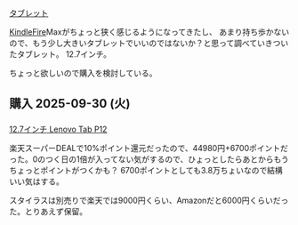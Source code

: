 [タブレット](%E3%82%BF%E3%83%96%E3%83%AC%E3%83%83%E3%83%88)

[KindleFire](KindleFire)Maxがちょっと狭く感じるようになってきたし、
あまり持ち歩かないので、もう少し大きいタブレットでいいのではないか？と思って調べていきついたタブレット。
12.7インチ。

ちょっと欲しいので購入を検討している。

## 購入 2025-09-30 (火)

<a href="https://hb.afl.rakuten.co.jp/ichiba/4cdcea13.76ef106e.4cdcea14.60942c00/?pc=https%3A%2F%2Fitem.rakuten.co.jp%2Flenovopc%2Fzach0002jp%2F&link_type=pict&ut=eyJwYWdlIjoiaXRlbSIsInR5cGUiOiJwaWN0Iiwic2l6ZSI6IjI0MHgyNDAiLCJuYW0iOjEsIm5hbXAiOiJyaWdodCIsImNvbSI6MSwiY29tcCI6ImRvd24iLCJwcmljZSI6MSwiYm9yIjoxLCJjb2wiOjEsImJidG4iOjEsInByb2QiOjAsImFtcCI6ZmFsc2V9" target="_blank" rel="nofollow sponsored noopener" style="word-wrap:break-word;"><img src="https://hbb.afl.rakuten.co.jp/hgb/4cdcea13.76ef106e.4cdcea14.60942c00/?me_id=1259632&item_id=10005656&pc=https%3A%2F%2Fthumbnail.image.rakuten.co.jp%2F%400_gold%2Flenovopc%2Fimages%2Fthumbnail-1%2Fdefault%2Fzach0002jp-1.jpg%3F_ex%3D240x240&s=240x240&t=pict" border="0" style="margin:2px" alt="" title=""><br>
12.7インチ Lenovo Tab P12</a>

楽天スーパーDEALで10%ポイント還元だったので、44980円+6700ポイントだった。0のつく日の1倍が入ってない気がするので、ひょっとしたらあとからもうちょっとポイントがつくかも？
6700ポイントとしても3.8万ちょいなので結構いい気はする。

スタイラスは別売りで楽天では9000円くらい、Amazonだと6000円くらいだった。とりあえず保留。